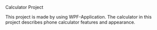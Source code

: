 Calculator Project

This project is made by using WPF-Application. The calculator in this project describes phone calculator features and appearance.
